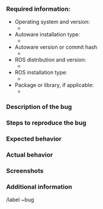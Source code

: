 <!--
FOR SUPPORT REQUESTS, please ask at ROS Answers: https://answers.ros.org/questions/ask/?tags=autoware, make sure to use the "autoware" tag.
For general discussion, please use the Autoware Discourse category: https://discourse.ros.org/c/autoware
Not sure if this is the right repository? Open an issue on https://gitlab.com/autowarefoundation/autoware.ai/autoware
For CONFIRMED bug reports, please fill out the information below.
IF YOUR BUG REPORT IS NOT CONFIRMED then you should consider posting to ROS Answers instead. You will get help faster.
Be as detailed as possible.
-->

### Required information:

- Operating system and version:
  - <!-- OS and version (e.g. Ubuntu 18.04, MacOS 10.14, Windows 10 build 1817) -->
- Autoware installation type:
  - <!-- How did you install Autoware? From source, from binaries, Docker, etc. Link to a guide if you followed one. -->
- Autoware version or commit hash
  - <!-- If from binaries or docker, give the version. If from source, give the output of git rev-parse HEAD or the repos file you use -->
- ROS distribution and version:
  - <!-- State the name of the ROS distribution you are using, and if applicable a patch version -->
- ROS installation type:
  - <!-- How did you install ROS? From source, from binaries, Docker, etc. Link to a guide if you followed one. -->
- Package or library, if applicable:
  - <!-- e.g. velodyne_driver, or N/A -->

### Description of the bug
<!-- Provide a clear and concise description of what the bug is. -->


### Steps to reproduce the bug

<!-- Detailed instructions on how to reliably reproduce the bug, e.g.
1. Launch the velodyne_driver using `ros2 launch velodyne_driver velodyne_node`
1. Launch rviz using `rviz`
1. Add the laser scan visualiser
1. ...
1. See the error displayed
Provide a short, self-contained, correct example: http://sscce.org/
If you include code, do not use a screenshot.
``` Provide code that can be copy-pasted ``` -->


### Expected behavior
<!-- A clear and detailed description of what you expected to happen. -->


### Actual behavior
<!-- A clear and detailed description of what actually happens. -->


### Screenshots
<!-- If applicable, add screenshots to help explain your problem. -->


### Additional information
<!-- Add any other context about the problem here. -->

/label ~bug
